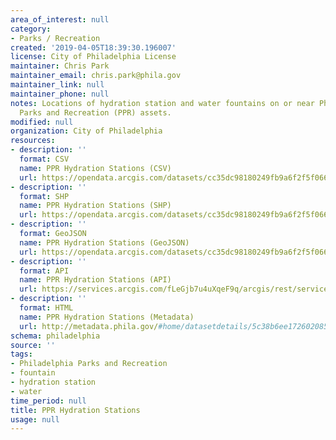 ```yaml
---
area_of_interest: null
category: 
- Parks / Recreation
created: '2019-04-05T18:39:30.196007'
license: City of Philadelphia License
maintainer: Chris Park
maintainer_email: chris.park@phila.gov
maintainer_link: null
maintainer_phone: null
notes: Locations of hydration station and water fountains on or near Philadelphia
  Parks and Recreation (PPR) assets.
modified: null
organization: City of Philadelphia
resources:
- description: ''
  format: CSV
  name: PPR Hydration Stations (CSV)
  url: https://opendata.arcgis.com/datasets/cc35dc98180249fb9a6f2f5f06657df1_0.csv
- description: ''
  format: SHP
  name: PPR Hydration Stations (SHP)
  url: https://opendata.arcgis.com/datasets/cc35dc98180249fb9a6f2f5f06657df1_0.geojson
- description: ''
  format: GeoJSON
  name: PPR Hydration Stations (GeoJSON)
  url: https://opendata.arcgis.com/datasets/cc35dc98180249fb9a6f2f5f06657df1_0.geojson
- description: ''
  format: API
  name: PPR Hydration Stations (API)
  url: https://services.arcgis.com/fLeGjb7u4uXqeF9q/arcgis/rest/services/PPR_Hydration_Stations/FeatureServer/0/query?outFields=*&where=1%3D1
- description: ''
  format: HTML
  name: PPR Hydration Stations (Metadata)
  url: http://metadata.phila.gov/#home/datasetdetails/5c38b6ee1726020857ac5473/representationdetails/5c38b6f01726020857ac5477/
schema: philadelphia
source: ''
tags:
- Philadelphia Parks and Recreation
- fountain
- hydration station
- water
time_period: null
title: PPR Hydration Stations
usage: null
---
```

